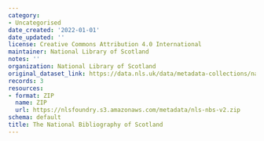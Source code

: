 ```yaml
---
category:
- Uncategorised
date_created: '2022-01-01'
date_updated: ''
license: Creative Commons Attribution 4.0 International
maintainer: National Library of Scotland
notes: ''
organization: National Library of Scotland
original_dataset_link: https://data.nls.uk/data/metadata-collections/national-bibliography-of-scotland/
records: 3
resources:
- format: ZIP
  name: ZIP
  url: https://nlsfoundry.s3.amazonaws.com/metadata/nls-nbs-v2.zip
schema: default
title: The National Bibliography of Scotland
---
```

